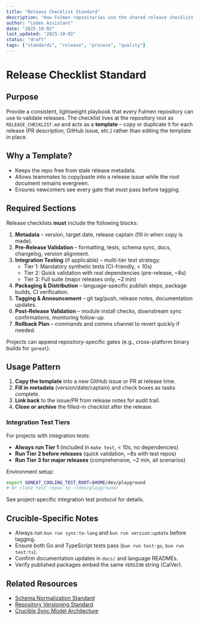 ```yaml
---
title: "Release Checklist Standard"
description: "How Fulmen repositories use the shared release checklist template"
author: "Codex Assistant"
date: "2025-10-02"
last_updated: "2025-10-02"
status: "draft"
tags: ["standards", "release", "process", "quality"]
---
```


# Release Checklist Standard

## Purpose

Provide a consistent, lightweight playbook that every Fulmen repository can use to validate releases. The checklist lives at the repository root as `RELEASE_CHECKLIST.md` and acts as a **template** – copy or duplicate it for each release (PR description, GitHub issue, etc.) rather than editing the template in place.

## Why a Template?

- Keeps the repo free from stale release metadata.
- Allows teammates to copy/paste into a release issue while the root document remains evergreen.
- Ensures newcomers see every gate that must pass before tagging.

## Required Sections

Release checklists **must** include the following blocks:

1. **Metadata** – version, target date, release captain (fill in when copy is made).
2. **Pre-Release Validation** – formatting, tests, schema sync, docs, changelog, version alignment.
3. **Integration Testing** (if applicable) – multi-tier test strategy:
   - Tier 1: Mandatory synthetic tests (CI-friendly, < 10s)
   - Tier 2: Quick validation with real dependencies (pre-release, ~8s)
   - Tier 3: Full suite (major releases only, ~2 min)
4. **Packaging & Distribution** – language-specific publish steps, package builds, CI verification.
5. **Tagging & Announcement** – git tag/push, release notes, documentation updates.
6. **Post-Release Validation** – module install checks, downstream sync confirmations, monitoring follow-up.
7. **Rollback Plan** – commands and comms channel to revert quickly if needed.

Projects can append repository-specific gates (e.g., cross-platform binary builds for `goneat`).

## Usage Pattern

1. **Copy the template** into a new GitHub issue or PR at release time.
2. **Fill in metadata** (version/date/captain) and check boxes as tasks complete.
3. **Link back** to the issue/PR from release notes for audit trail.
4. **Close or archive** the filled-in checklist after the release.

### Integration Test Tiers

For projects with integration tests:

- **Always run Tier 1** (included in `make test`, < 10s, no dependencies)
- **Run Tier 2 before releases** (quick validation, ~8s with test repos)
- **Run Tier 3 for major releases** (comprehensive, ~2 min, all scenarios)

Environment setup:

```bash
export GONEAT_COOLING_TEST_ROOT=$HOME/dev/playground
# Or clone test repos to ~/dev/playground/
```

See project-specific integration test protocol for details.

## Crucible-Specific Notes

- Always run `bun run sync:to-lang` and `bun run version:update` before tagging.
- Ensure both Go and TypeScript tests pass (`bun run test:go`, `bun run test:ts`).
- Confirm documentation updates in `docs/` and language READMEs.
- Verify published packages embed the same `VERSION` string (CalVer).

## Related Resources

- [Schema Normalization Standard](schema-normalization.md)
- [Repository Versioning Standard](repository-versioning.md)
- [Crucible Sync Model Architecture](../architecture/sync-model.md)

